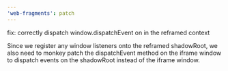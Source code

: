 ```yaml
---
'web-fragments': patch
---
```


fix: correctly dispatch window.dispatchEvent on in the reframed context

Since we register any window listeners onto the reframed shadowRoot, we also need to monkey patch the dispatchEvent method on the iframe window to dispatch events on the shadowRoot instead of the iframe window.
